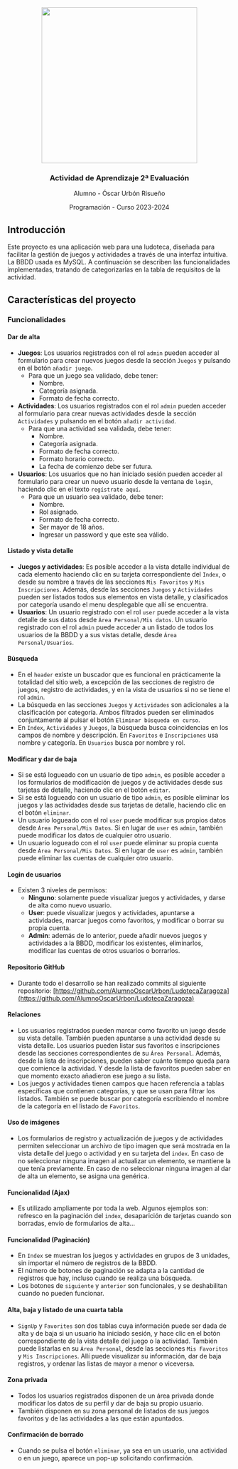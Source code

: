 <div align="center">
  <img src="https://i.postimg.cc/fLWxN7hC/ludoteca-Zaragoza-logo.png" width="350px">
  <h3 align="center">Actividad de Aprendizaje 2ª Evaluación</h3>
  <p align="center">Alumno - Óscar Urbón Risueño</p>
  <p align="center">Programación - Curso 2023-2024</p>
</div>

## Introducción

Este proyecto es una aplicación web para una ludoteca, diseñada para facilitar la gestión de juegos y actividades a través de una interfaz intuitiva. La BBDD usada es MySQL. A continuación se describen las funcionalidades implementadas, tratando de categorizarlas en la tabla de requisitos de la actividad.

## Características del proyecto

### Funcionalidades

#### Dar de alta

- **Juegos**: Los usuarios registrados con el rol `admin` pueden acceder al formulario para crear nuevos juegos desde la sección `Juegos` y pulsando en el botón `añadir juego`.
  - Para que un juego sea validado, debe tener:
    - Nombre.
    - Categoría asignada.
    - Formato de fecha correcto.
- **Actividades**: Los usuarios registrados con el rol `admin` pueden acceder al formulario para crear nuevas actividades desde la sección `Actividades` y pulsando en el botón `añadir actividad`.
  - Para que una actividad sea validada, debe tener:
    - Nombre.
    - Categoría asignada.
    - Formato de fecha correcto.
    - Formato horario correcto.
    - La fecha de comienzo debe ser futura.
- **Usuarios**: Los usuarios que no han iniciado sesión pueden acceder al formulario para crear un nuevo usuario desde la ventana de `login`, haciendo clic en el texto `regístrate aquí`.
  - Para que un usuario sea validado, debe tener:
    - Nombre.
    - Rol asignado.
    - Formato de fecha correcto.
    - Ser mayor de 18 años.
    - Ingresar un password y que este sea válido.

#### Listado y vista detalle

- **Juegos y actividades**: Es posible acceder a la vista detalle individual de cada elemento haciendo clic en su tarjeta correspondiente del `Index`, o desde su nombre a través de las secciones `Mis Favoritos` y `Mis Inscripciones`. Además, desde las secciones `Juegos` y `Actividades` pueden ser listados todos sus elementos en vista detalle, y clasificados por categoría usando el menu desplegable que allí se encuentra.
- **Usuarios**: Un usuario registrado con el rol `user` puede acceder a la vista detalle de sus datos desde `Área Personal/Mis datos`. Un usuario registrado con el rol `admin` puede acceder a un listado de todos los usuarios de la BBDD y a sus vistas detalle, desde `Área Personal/Usuarios`.

#### Búsqueda

- En el `header` existe un buscador que es funcional en prácticamente la totalidad del sitio web, a excepción de las secciones de registro de juegos, registro de actividades, y en la vista de usuarios si no se tiene el rol `admin`.
- La búsqueda en las secciones `Juegos` y `Actividades` son adicionales a la clasificación por categoría. Ambos filtrados pueden ser eliminados conjuntamente al pulsar el botón `Eliminar búsqueda en curso`.
- En `Index`, `Actividades` y `Juegos`, la búsqueda busca coincidencias en los campos de nombre y descripción. En `Favoritos` e `Inscripciones` usa nombre y categoría. En `Usuarios` busca por nombre y rol.

#### Modificar y dar de baja

- Si se está logueado con un usuario de tipo `admin`, es posible acceder a los formularios de modificación de juegos y de actividades desde sus tarjetas de detalle, haciendo clic en el botón `editar`.
- Si se está logueado con un usuario de tipo `admin`, es posible eliminar los juegos y las actividades desde sus tarjetas de detalle, haciendo clic en el botón `eliminar`.
- Un usuario logueado con el rol `user` puede modificar sus propios datos desde `Área Personal/Mis Datos`. Si en lugar de `user` es `admin`, también puede modificar los datos de cualquier otro usuario.
- Un usuario logueado con el rol `user` puede eliminar su propia cuenta desde `Área Personal/Mis Datos`. Si en lugar de `user` es `admin`, también puede eliminar las cuentas de cualquier otro usuario.

#### Login de usuarios

- Existen 3 niveles de permisos:
  - **Ninguno**: solamente puede visualizar juegos y actividades, y darse de alta como nuevo usuario.
  - **User**: puede visualizar juegos y actividades, apuntarse a actividades, marcar juegos como favoritos, y modificar o borrar su propia cuenta.
  - **Admin**: además de lo anterior, puede añadir nuevos juegos y actividades a la BBDD, modificar los existentes, eliminarlos, modificar las cuentas de otros usuarios o borrarlos.

#### Repositorio GitHub

- Durante todo el desarrollo se han realizado commits al siguiente repositorio: [https://github.com/AlumnoOscarUrbon/LudotecaZaragoza](https://github.com/AlumnoOscarUrbon/LudotecaZaragoza)

#### Relaciones

- Los usuarios registrados pueden marcar como favorito un juego desde su vista detalle. También pueden apuntarse a una actividad desde su vista detalle. Los usuarios pueden listar sus favoritos e inscripciones desde las secciones correspondientes de su `Área Personal`. Además, desde la lista de inscripciones, pueden saber cuánto tiempo queda para que comience la actividad. Y desde la lista de favoritos pueden saber en que momento exacto añadieron ese juego a su lista. 
- Los juegos y actividades tienen campos que hacen referencia a tablas específicas que contienen categorías, y que se usan para filtrar los listados. También se puede buscar por categoría escribiendo el nombre de la categoría en el listado de `Favoritos`.

#### Uso de imágenes

- Los formularios de registro y actualización de juegos y de actividades permiten seleccionar un archivo de tipo imagen que será mostrada en la vista detalle del juego o actividad y en su tarjeta del `index`. En caso de no seleccionar ninguna imagen al actualizar un elemento, se mantiene la que tenía previamente. En caso de no seleccionar ninguna imagen al dar de alta un elemento, se asigna una genérica.

#### Funcionalidad (Ajax)

- Es utilizado ampliamente por toda la web. Algunos ejemplos son: refresco en la paginación del `index`, desaparición de tarjetas cuando son borradas, envío de formularios de alta...

#### Funcionalidad (Paginación)

- En `Index` se muestran los juegos y actividades en grupos de 3 unidades, sin importar el número de registros de la BBDD.
- El número de botones de paginación se adapta a la cantidad de registros que hay, incluso cuando se realiza una búsqueda.
- Los botones de `siguiente` y `anterior` son funcionales, y se deshabilitan cuando no pueden funcionar.

#### Alta, baja y listado de una cuarta tabla

- `SignUp` y `Favorites` son dos tablas cuya información puede ser dada de alta y de baja si un usuario ha iniciado sesión, y hace clic en el botón correspondiente de la vista detalle del juego o la actividad. También puede listarlas en su `Área Personal`, desde las secciones `Mis Favoritos` y `Mis Inscripciones`. Allí puede visualizar su información, dar de baja registros, y ordenar las listas de mayor a menor o viceversa.

#### Zona privada

- Todos los usuarios registrados disponen de un área privada donde modificar los datos de su perfil y dar de baja su propio usuario.
- También disponen en su zona personal de listados de sus juegos favoritos y de las actividades a las que están apuntados.

#### Confirmación de borrado

- Cuando se pulsa el botón `eliminar`, ya sea en un usuario, una actividad o en un juego, aparece un pop-up solicitando confirmación.
